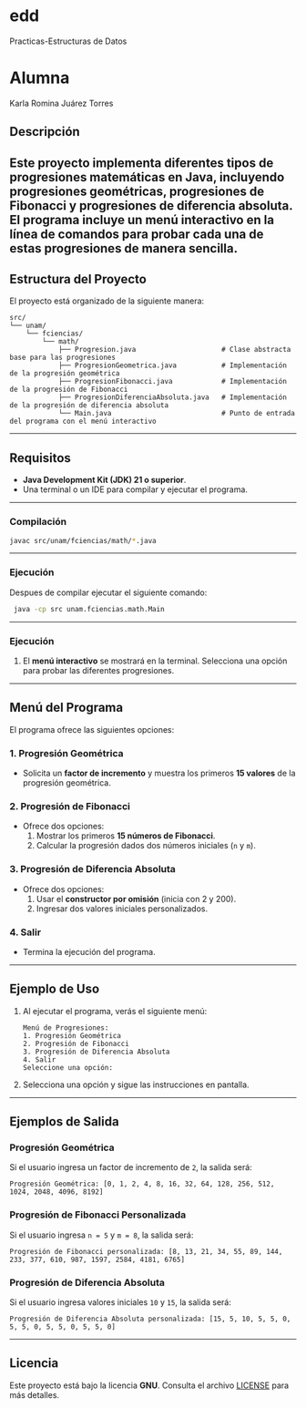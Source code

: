 # edd
Practicas-Estructuras de Datos
# Alumna
Karla Romina Juárez Torres
## Descripción

Este proyecto implementa diferentes tipos de progresiones matemáticas en Java, incluyendo **progresiones geométricas**, **progresiones de Fibonacci** y **progresiones de diferencia absoluta**. El programa incluye un **menú interactivo** en la línea de comandos para probar cada una de estas progresiones de manera sencilla.
---

## Estructura del Proyecto

El proyecto está organizado de la siguiente manera:

```
src/
└── unam/
    └── fciencias/
        └── math/
            ├── Progresion.java                     # Clase abstracta base para las progresiones
            ├── ProgresionGeometrica.java           # Implementación de la progresión geométrica
            ├── ProgresionFibonacci.java            # Implementación de la progresión de Fibonacci
            ├── ProgresionDiferenciaAbsoluta.java   # Implementación de la progresión de diferencia absoluta
            └── Main.java                           # Punto de entrada del programa con el menú interactivo
```

---

## Requisitos

- **Java Development Kit (JDK) 21 o superior**.
- Una terminal o un IDE para compilar y ejecutar el programa.

---
### Compilación
   ```bash
   javac src/unam/fciencias/math/*.java
   ```
---
### Ejecución
Despues de compilar ejecutar el siguiente comando:
  ```bash
   java -cp src unam.fciencias.math.Main
  ```
---
### Ejecución
1. El **menú interactivo** se mostrará en la terminal. Selecciona una opción para probar las diferentes progresiones.
---

## Menú del Programa

El programa ofrece las siguientes opciones:

### 1. Progresión Geométrica
- Solicita un **factor de incremento** y muestra los primeros **15 valores** de la progresión geométrica.

### 2. Progresión de Fibonacci
- Ofrece dos opciones:
  1. Mostrar los primeros **15 números de Fibonacci**.
  2. Calcular la progresión dados dos números iniciales (`n` y `m`).

### 3. Progresión de Diferencia Absoluta
- Ofrece dos opciones:
  1. Usar el **constructor por omisión** (inicia con 2 y 200).
  2. Ingresar dos valores iniciales personalizados.

### 4. Salir
- Termina la ejecución del programa.

---

## Ejemplo de Uso

1. Al ejecutar el programa, verás el siguiente menú:

   ```
   Menú de Progresiones:
   1. Progresión Geométrica
   2. Progresión de Fibonacci
   3. Progresión de Diferencia Absoluta
   4. Salir
   Seleccione una opción: 
   ```

2. Selecciona una opción y sigue las instrucciones en pantalla.

---

## Ejemplos de Salida

### Progresión Geométrica
Si el usuario ingresa un factor de incremento de `2`, la salida será:

```
Progresión Geométrica: [0, 1, 2, 4, 8, 16, 32, 64, 128, 256, 512, 1024, 2048, 4096, 8192]
```

### Progresión de Fibonacci Personalizada
Si el usuario ingresa `n = 5` y `m = 8`, la salida será:

```
Progresión de Fibonacci personalizada: [8, 13, 21, 34, 55, 89, 144, 233, 377, 610, 987, 1597, 2584, 4181, 6765]
```

### Progresión de Diferencia Absoluta
Si el usuario ingresa valores iniciales `10` y `15`, la salida será:

```
Progresión de Diferencia Absoluta personalizada: [15, 5, 10, 5, 5, 0, 5, 5, 0, 5, 5, 0, 5, 5, 0]
```

---


## Licencia

Este proyecto está bajo la licencia **GNU**. Consulta el archivo [LICENSE](LICENSE) para más detalles.